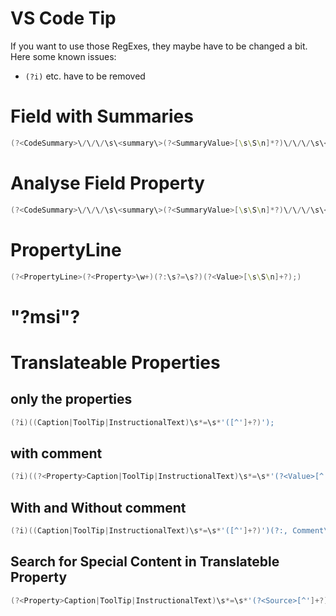 ﻿# VS Code Tip

If you want to use those RegExes, they maybe have to be changed a bit.
Here some known issues:

- `(?i)` etc. have to be removed

# Field with Summaries

```PowerShell
(?<CodeSummary>\/\/\/\s\<summary\>(?<SummaryValue>[\s\S\n]*?)\/\/\/\s\<\/summary>(?<SummaryDetails>[\s\S\n]*?))?(?<Field>field\((?<FieldId>[0-9]*);(?<FieldName>.*);(?<FieldDataType>.*)\)[\r\n]+.*(?<FieldContent>(?<PropertyContent>[^}][\s\S\n]*?(?<Property>Description)\s?=\s?'(?<PropertyValue>.*?)?';)?[\s\S\n]*?)})
```

# Analyse Field Property

```PowerShell
(?<CodeSummary>\/\/\/\s\<summary\>(?<SummaryValue>[\s\S\n]*?)\/\/\/\s\<\/summary>(?<SummaryDetails>[\s\S\n]*?))?(?<Field>field\((?<FieldId>[0-9]*);(?<FieldName>.*);(?<FieldDataType>.*)\)[\r\n]+.*(?<FieldContent>(?<PropertyContent>[^}][\s\S\n]*?(?<AnalysePropertyContent>(?<AnalyseProperty>Description)\s?=\s?'(?<AnalysePropertyValue>.*?))?';)?[\s\S\n]*?)})
```


# PropertyLine

```PowerShell
(?<PropertyLine>(?<Property>\w+)(?:\s?=\s?)(?<Value>[\s\S\n]+?);)
```


# "?msi"?

<!-- (?msi) match the remainder of the pattern with the following effective flags: gmsi
m modifier: multi line. Causes ^ and $ to match the begin/end of each line (not only begin/end of string)
s modifier: single line. Dot matches newline characters
i modifier: insensitive. Case insensitive match (ignores case of [a-zA-Z]) -->


# Translateable Properties

## only the properties

```PowerShell
(?i)((Caption|ToolTip|InstructionalText)\s*=\s*'([^']+?)');
```

## with comment

```PowerShell
(?i)((?<Property>Caption|ToolTip|InstructionalText)\s*=\s*'(?<Value>[^']+?)')(?:, Comment\s*=\s*(?<Comment>[\s\S\n]*?));
```
## With and Without comment

```PowerShell
(?i)((Caption|ToolTip|InstructionalText)\s*=\s*'([^']+?)')(?:, Comment\s*=\s*([\s\S\n]*?))*;
```

## Search for Special Content in Translateble Property

```PowerShell
(?<Property>Caption|ToolTip|InstructionalText)\s*=\s*'(?<Source>[^']+?)'(?:, Comment\s*=\s*)'(?<CommentValue>(?<Language>de-DE)=(?<LanguageValue>.*?(?<SearchContent>\(\*\)\s?).*?)')*;
```